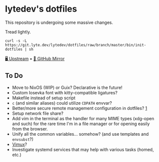 # lytedev's dotfiles

This repository is undergoing some massive changes.

Tread lightly.

```
curl -s -L https://git.lyte.dev/lytedev/dotfiles/raw/branch/master/bin/init-dotfiles | sh
```

[🖥️ Upstream][upstream] • [🐙 GitHub Mirror][github]


## To Do

+ Move to NixOS (WIP) or Guix? Declarative is the future!
+ Custom Iosevka font with kitty-compatible ligatures?
+ Makefile instead of setup script
+ `c` (and similar aliases) could utilize `CDPATH` envvar?
+ Better/more secure remote management configuration in dotfiles? [1][1]
+ Setup network file share?
+ Add vim in the terminal as the handler for many MIME types (xdg-open and such)
	for the rare time I'm in a file manager or for opening easily from
	the browser.
+ Unify all the common variables... somehow? (and use templates and `envsubst`?)
+ [Vimux](https://github.com/benmills/vimux)?
+ Investigate systemd services that may help with various tasks (homed, etc.)


[upstream]: https://git.faceless.lytedev.io/lytedev/dotfiles
[github]: https://github.com/lytedev/dotfiles
[desktop-screenshot]: https://files.lyte.dev/unix/desktop-screenshot.png
[1]: https://smallstep.com/blog/ssh-tricks-and-tips/
